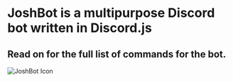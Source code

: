 # JoshBot is a multipurpose Discord bot written in Discord.js
## Read on for the full list of commands for the bot.
![JoshBot Icon](https://preview.ibb.co/kW1Yhm/IMG_1241.jpg)
